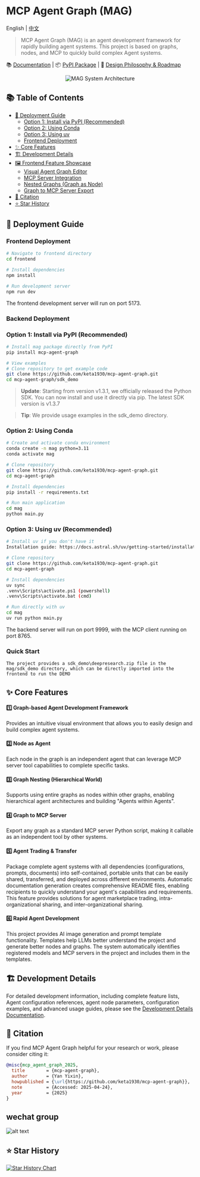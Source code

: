 # MCP Agent Graph (MAG)

English | [中文](README_CN.md)

> MCP Agent Graph (MAG) is an agent development framework for rapidly building agent systems. This project is based on graphs, nodes, and MCP to quickly build complex Agent systems.

📚 [Documentation](https://keta1930.github.io/mcp-agent-graph/#) | 📦 [PyPI Package](https://pypi.org/project/mcp-agent-graph/) | 📄 [Design Philosophy & Roadmap](docs/一文说清%20mcp-agent-graph%20设计理念、功能特点、未来规划.pdf)

<div align="center">

![MAG System Architecture](appendix/image.png)

</div>

## 📚 Table of Contents

- [🚀 Deployment Guide](#-deployment-guide)
  - [Option 1: Install via PyPI (Recommended)](#option-1-install-via-pypi-recommended)
  - [Option 2: Using Conda](#option-2-using-conda)
  - [Option 3: Using uv](#option-3-using-uv)
  - [Frontend Deployment](#frontend-deployment)
- [✨ Core Features](#-core-features)
- [🏗️ Development Details](#️-development-details)
- [🖼️ Frontend Feature Showcase](#️-frontend-feature-showcase)
  - [Visual Agent Graph Editor](#visual-agent-graph-editor)
  - [MCP Server Integration](#mcp-server-integration)
  - [Nested Graphs (Graph as Node)](#nested-graphs-graph-as-node)
  - [Graph to MCP Server Export](#graph-to-mcp-server-export)
- [📖 Citation](#-citation)
- [⭐ Star History](#-star-history)

## 🚀 Deployment Guide

### Frontend Deployment

```bash
# Navigate to frontend directory
cd frontend

# Install dependencies
npm install

# Run development server
npm run dev
```

The frontend development server will run on port 5173.

### Backend Deployment

### Option 1: Install via PyPI (Recommended)

```bash
# Install mag package directly from PyPI
pip install mcp-agent-graph

# View examples
# Clone repository to get example code
git clone https://github.com/keta1930/mcp-agent-graph.git
cd mcp-agent-graph/sdk_demo
```

> **Update**: Starting from version v1.3.1, we officially released the Python SDK. You can now install and use it directly via pip. The latest SDK version is v1.3.7

> **Tip**: We provide usage examples in the sdk_demo directory.

### Option 2: Using Conda

```bash
# Create and activate conda environment
conda create -n mag python=3.11
conda activate mag

# Clone repository
git clone https://github.com/keta1930/mcp-agent-graph.git
cd mcp-agent-graph

# Install dependencies
pip install -r requirements.txt

# Run main application
cd mag
python main.py
```

### Option 3: Using uv (Recommended)

```bash
# Install uv if you don't have it
Installation guide: https://docs.astral.sh/uv/getting-started/installation/

# Clone repository
git clone https://github.com/keta1930/mcp-agent-graph.git
cd mcp-agent-graph

# Install dependencies
uv sync
.venv\Scripts\activate.ps1 (powershell)
.venv\Scripts\activate.bat (cmd)

# Run directly with uv
cd mag
uv run python main.py
```

The backend server will run on port 9999, with the MCP client running on port 8765.

### Quick Start
```text
The project provides a sdk_demo\deepresearch.zip file in the mag/sdk_demo directory, which can be directly imported into the frontend to run the DEMO
```

## ✨ Core Features

#### 1️⃣ Graph-based Agent Development Framework
Provides an intuitive visual environment that allows you to easily design and build complex agent systems.

#### 2️⃣ Node as Agent
Each node in the graph is an independent agent that can leverage MCP server tool capabilities to complete specific tasks.

#### 3️⃣ Graph Nesting (Hierarchical World)
Supports using entire graphs as nodes within other graphs, enabling hierarchical agent architectures and building "Agents within Agents".

#### 4️⃣ Graph to MCP Server
Export any graph as a standard MCP server Python script, making it callable as an independent tool by other systems.

#### 5️⃣ Agent Trading & Transfer
Package complete agent systems with all dependencies (configurations, prompts, documents) into self-contained, portable units that can be easily shared, transferred, and deployed across different environments. Automatic documentation generation creates comprehensive README files, enabling recipients to quickly understand your agent's capabilities and requirements. This feature provides solutions for agent marketplace trading, intra-organizational sharing, and inter-organizational sharing.

#### 6️⃣ Rapid Agent Development
This project provides AI image generation and prompt template functionality. Templates help LLMs better understand the project and generate better nodes and graphs. The system automatically identifies registered models and MCP servers in the project and includes them in the templates.

## 🏗️ Development Details

For detailed development information, including complete feature lists, Agent configuration references, agent node parameters, configuration examples, and advanced usage guides, please see the [Development Details Documentation](appendix/intro_en.md).

## 📖 Citation

If you find MCP Agent Graph helpful for your research or work, please consider citing it:

```bibtex
@misc{mcp_agent_graph_2025,
  title        = {mcp-agent-graph},
  author       = {Yan Yixin},
  howpublished = {\url{https://github.com/keta1930/mcp-agent-graph}},
  note         = {Accessed: 2025-04-24},
  year         = {2025}
}
```

## wechat group
![alt text](./appendix/52f8a163d1098cf2e9870eab56d9ac9.jpg)

## ⭐ Star History

[![Star History Chart](https://api.star-history.com/svg?repos=keta1930/mcp-agent-graph&type=Date)](https://www.star-history.com/#keta1930/mcp-agent-graph&Date)